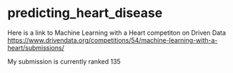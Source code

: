 # predicting_heart_disease

Here is a link to Machine Learning with a Heart competiton on Driven Data
https://www.drivendata.org/competitions/54/machine-learning-with-a-heart/submissions/

My submission is currently ranked 135
